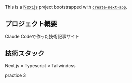 This is a [Next.js](https://nextjs.org) project bootstrapped with [`create-next-app`](https://nextjs.org/docs/app/api-reference/cli/create-next-app).

## プロジェクト概要

Claude Codeで作った技術記事サイト


## 技術スタック

Next.js × Typescript × Tailwindcss

practice 3
